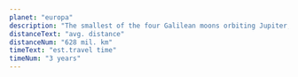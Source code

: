```yaml
---
planet: "europa"
description: "The smallest of the four Galilean moons orbiting Jupiter, Europa is a winter lover’s dream. With an icy surface, it’s perfect for a bit of ice skating, curling, hockey, or simple relaxation in your snug wintery cabin."
distanceText: "avg. distance"
distanceNum: "628 mil. km"
timeText: "est.travel time"
timeNum: "3 years"
---
```


